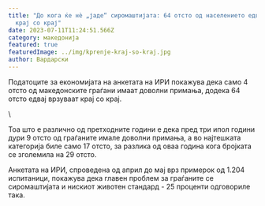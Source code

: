 ```yaml
---
title: "До кога ќе нè „јаде“ сиромаштијата: 64 отсто од населението едвај врзува
  крај со крај"
date: 2023-07-11T11:24:51.566Z
category: македонија
featured: true
featuredImage: ../img/kprenje-kraj-so-kraj.jpg
author: Вардарски
---
```

<!--StartFragment-->

Податоците за економијата на анкетата на ИРИ покажува дека само 4 отсто од македонските граѓани имаат доволни примања, додека 64 отсто едвај врзуваат крај со крај.

\
<!--EndFragment--><!--StartFragment-->

Тоа што е различно од претходните години е дека пред три ипол години дури 9 отсто од граѓаните имале доволни примања, а во најтешката категорија биле само 17 отсто, за разлика од оваа година кога бројката се зголемила на 29 отсто.

Анкетата на ИРИ, спроведена од април до мај врз примерок од 1.204 испитаници, покажува дека главен проблем за граѓаните се сиромаштијата и нискиот животен стандард - 25 проценти одговориле така.

<!--EndFragment-->